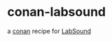 # conan-labsound
a [conan](https://conan.io/) recipe for [LabSound](https://github.com/LabSound/LabSound)
